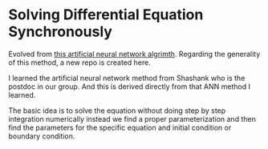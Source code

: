 Solving Differential Equation Synchronously
========================================================================


Evolved from [this artificial neural network algrimth](https://github.com/NeuPhysics/aNN). Regarding the generality of this method, a new repo is created here.

I learned the artificial neural network method from Shashank who is the postdoc in our group. And this is derived directly from that ANN method I learned.


The basic idea is to solve the equation without doing step by step integration numerically instead we find a proper parameterization and then find the parameters for the specific equation and initial condition or boundary condition.






